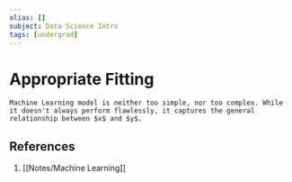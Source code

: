 ```yaml
---
alias: []
subject: Data Science Intro
tags: [undergrad]
---
```

# Appropriate Fitting

```ad-note
Machine Learning model is neither too simple, nor too complex. While it doesn't always perform flawlessly, it captures the general relationship between $x$ and $y$.
```

## References
1. [[Notes/Machine Learning]]